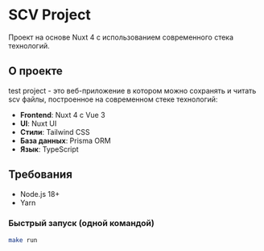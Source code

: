 # SCV Project

Проект на основе Nuxt 4 с использованием современного стека технологий.

## О проекте

test project - это веб-приложение в котором можно сохранять и читать scv файлы, построенное на современном стеке технологий:

- **Frontend**: Nuxt 4 с Vue 3
- **UI**: Nuxt UI
- **Стили**: Tailwind CSS
- **База данных**: Prisma ORM
- **Язык**: TypeScript

## Требования

- Node.js 18+ 
- Yarn 

### Быстрый запуск (одной командой)

```bash
make run
```